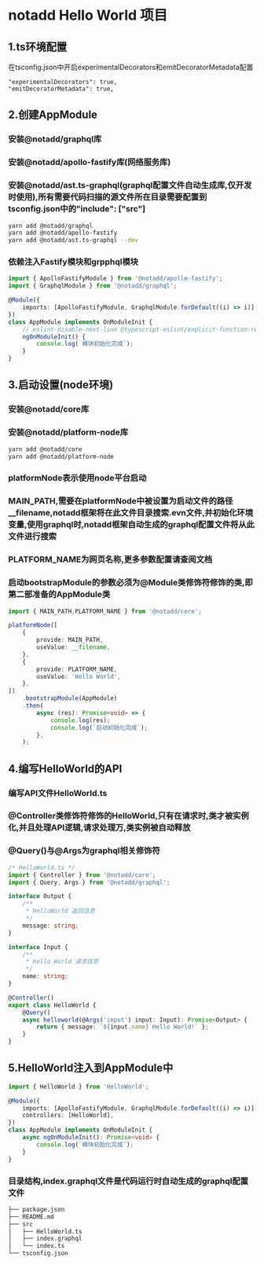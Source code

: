 # notadd Hello World 项目

## 1.ts环境配置

在tsconfig.json中开启experimentalDecorators和emitDecoratorMetadata配置

``` file
"experimentalDecorators": true,
"emitDecoratorMetadata": true,
```

## 2.创建AppModule

### 安装@notadd/graphql库

### 安装@notadd/apollo-fastify库(网络服务库)

### 安装@notadd/ast.ts-graphql(graphql配置文件自动生成库,仅开发时使用),所有需要代码扫描的源文件所在目录需要配置到tsconfig.json中的"include": ["src"]

``` bash
yarn add @notadd/graphql
yarn add @notadd/apollo-fastify
yarn add @notadd/ast.ts-graphql --dev
```

### 依赖注入Fastify模块和grpphql模块

``` typescript
import { ApolloFastifyModule } from '@notadd/apollo-fastify';
import { GraphqlModule } from '@notadd/graphql';

@Module({
    imports: [ApolloFastifyModule, GraphqlModule.forDefault((i) => i)],
})
class AppModule implements OnModuleInit {
    // eslint-disable-next-line @typescript-eslint/explicit-function-return-type
    ngOnModuleInit() {
        console.log(`模块初始化完成`);
    }
}
```

## 3.启动设置(node环境)

### 安装@notadd/core库

### 安装@notadd/platform-node库

``` bash
yarn add @notadd/core
yarn add @notadd/platform-node
```

### platformNode表示使用node平台启动

### MAIN_PATH,需要在platformNode中被设置为启动文件的路径__filename,notadd框架将在此文件目录搜索.evn文件,并初始化环境变量,使用graphql时,notadd框架自动生成的graphql配置文件将从此文件进行搜索

### PLATFORM_NAME为网页名称,更多参数配置请查阅文档

### 启动bootstrapModule的参数必须为@Module类修饰符修饰的类,即第二部准备的AppModule类

``` typescript
import { MAIN_PATH,PLATFORM_NAME } from '@notadd/core';

platformNode([
    {
        provide: MAIN_PATH,
        useValue: __filename,
    },
    {
        provide: PLATFORM_NAME,
        useValue: 'Hello World',
    },
])
    .bootstrapModule(AppModule)
    .then(
        async (res): Promise<void> => {
            console.log(res);
            console.log(`启动初始化完成`);
        },
    );
```

## 4.编写HelloWorld的API

### 编写API文件HelloWorld.ts

### @Controller类修饰符修饰的HelloWorld,只有在请求时,类才被实例化,并且处理API逻辑,请求处理万,类实例被自动释放

### @Query()与@Args为graphql相关修饰符

``` typescript
/* HelloWorld.ts */
import { Controller } from '@notadd/core';
import { Query, Args } from '@notadd/graphql';

interface Output {
    /**
     * HelloWorld 返回信息
     */
    message: string;
}

interface Input {
    /**
     * Hello World 请求信息
     */
    name: string;
}

@Controller()
export class HelloWorld {
    @Query()
    async helloworld(@Args('input') input: Input): Promise<Output> {
        return { message: `${input.name} Hello World!` };
    }
}

```

## 5.HelloWorld注入到AppModule中

``` typescript
import { HelloWorld } from 'HelloWorld';

@Module({
    imports: [ApolloFastifyModule, GraphqlModule.forDefault((i) => i)],
    controllers: [HelloWorld],
})
class AppModule implements OnModuleInit {
    async ngOnModuleInit(): Promise<void> {
        console.log(`模块初始化完成`);
    }
}
```

### 目录结构,index.graphql文件是代码运行时自动生成的graphql配置文件

``` bash
├── package.json
├── README.md
├── src
│   ├── HelloWorld.ts
│   ├── index.graphql
│   └── index.ts
└── tsconfig.json
```

